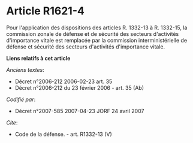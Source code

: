 # Article R1621-4

Pour l'application des dispositions des articles R. 1332-13 à R. 1332-15, la commission zonale de défense et de sécurité des
secteurs d'activités d'importance vitale est remplacée par la commission interministérielle de défense et sécurité des
secteurs d'activités d'importance vitale.

**Liens relatifs à cet article**

_Anciens textes_:

  - Décret n°2006-212 2006-02-23 art. 35
  - Décret n°2006-212 du 23 février 2006 - art. 35 (Ab)

_Codifié par_:

  - Décret n°2007-585 2007-04-23 JORF 24 avril 2007

_Cite_:

  - Code de la défense. - art. R1332-13 (V)
